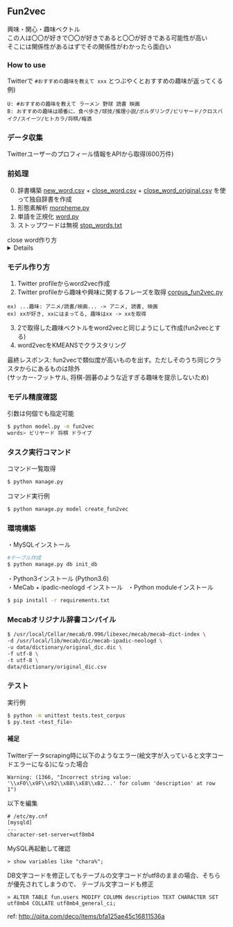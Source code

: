 ## Fun2vec
興味・関心・趣味ベクトル  
この人は〇〇が好きで〇〇が好きであると〇〇が好きである可能性が高い  
そこには関係性があるはずでその関係性がわかったら面白い  

### How to use
Twitterで
`#おすすめの趣味を教えて xxx` とつぶやくとおすすめの趣味が返ってくる  
例)   
```
U: #おすすめの趣味を教えて ラーメン 野球 読書 映画
B: おすすめの趣味は順番に、食べ歩き/球技/推理小説/ボルダリング/ビリヤード/クロスバイク/スイーツ/ヒトカラ/将棋/梅酒
```

### データ収集
Twitterユーザーのプロフィール情報をAPIから取得(600万件)

### 前処理
0. 辞書構築 [new_word.csv](data/dictionary/new_word.csv) + [close_word.csv](data/dictionary/close_word.csv) + [close_word_original.csv](data/dictionary/close_word_original.csv) を使って独自辞書を作成
1. 形態素解析 [morpheme.py](morpheme.py)
2. 単語を正規化 [word.py](word.py)
3. ストップワードは無視 [stop_words.txt](data/dictionary/stop_words.txt)
<summary> close word作り方 </summary>
<details>
  <p> close word: 表記ゆれに対応するために類義語はまとめたもの</p>
  <p> ・並列なものだけにする。</p>
  <ul>
    <li>ok 俳優,俳優さん</li>
    <li>bad 俳優,若手俳優</li>
    <li>bad ワイン, 白ワイン</li>
  </ul>
  <p> ただし、二つの後の意味の違いが意味をなさないようなものはok </p>
  <ul>
    <li>ok 代表,副代表</li>
  </ul>
</details>

### モデル作り方  
1. Twitter profileからword2vec作成  
2. Twitter profileから趣味や興味に関するフレーズを取得 [corpus_fun2vec.py](corpus/corpus_fun2vec.py#L17#L23)
```
ex) ...趣味: アニメ/読書/映画... -> アニメ, 読書, 映画
ex) xxが好き, xxにはまってる, 趣味はxx -> xxを取得
```
3. 2で取得した趣味ベクトルをword2vecと同じようにして作成(fun2vecとする)  
4. word2vecをKMEANSでクラスタリング  

最終レスポンス: fun2vecで類似度が高いものを出す。ただしそのうち同じクラスタからにあるものは除外  
(サッカー-フットサル, 将棋-囲碁のような近すぎる趣味を提示しないため)

### モデル精度確認  
引数は何個でも指定可能  
```bash
$ python model.py -m fun2vec
words> ビリヤード 将棋 ドライブ
```

### タスク実行コマンド  
コマンド一覧取得
```bash
$ python manage.py
```
コマンド実行例
```bash
$ python manage.py model create_fun2vec
```

### 環境構築  
・MySQLインストール  
```bash
#テーブル作成
$ python manage.py db init_db
```
・Python3インストール (Python3.6)  
・MeCab + ipadic-neologd インストール  
・Python moduleインストール  
```bash
$ pip install -r requirements.txt
```

### Mecabオリジナル辞書コンパイル
```bash
$ /usr/local/Cellar/mecab/0.996/libexec/mecab/mecab-dict-index \
-d /usr/local/lib/mecab/dic/mecab-ipadic-neologd \
-u data/dictionary/original_dic.dic \
-f utf-8 \
-t utf-8 \
data/dictionary/original_dic.csv
```

### テスト
実行例
```bash
$ python -m unittest tests.test_corpus
$ py.test <test_file>
```

#### 補足  
Twitterデータscraping時に以下のようなエラー(絵文字が入っていると文字コードエラーになる)になった場合
```
Warning: (1366, "Incorrect string value: '\\xF0\\x9F\\x92\\xB8\\xE8\\xB2...' for column 'description' at row 1")
```
以下を編集
```
# /etc/my.cnf
[mysqld]
...
character-set-server=utf8mb4
```
MySQL再起動して確認
```
> show variables like "chara%";
```
DB文字コードを修正してもテーブルの文字コードがutf8のままの場合、そちらが優先されてしまうので、
テーブル文字コードも修正
```
> ALTER TABLE fun.users MODIFY COLUMN description TEXT CHARACTER SET utf8mb4 COLLATE utf8mb4_general_ci;
```
ref: http://qiita.com/deco/items/bfa125ae45c16811536a
